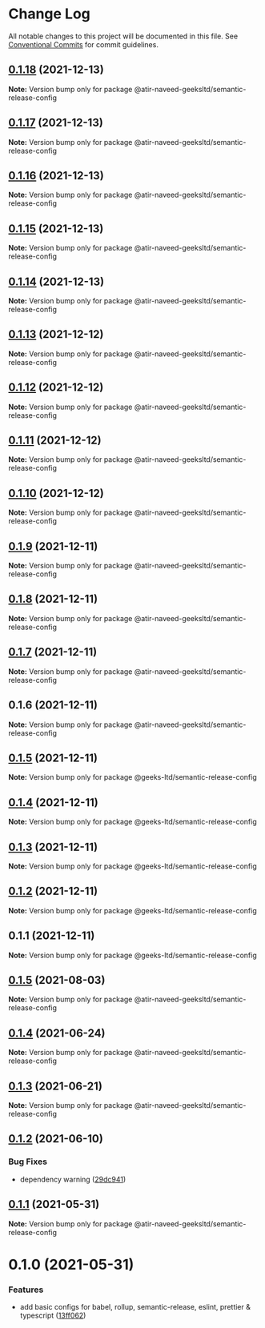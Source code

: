 # Change Log

All notable changes to this project will be documented in this file.
See [Conventional Commits](https://conventionalcommits.org) for commit guidelines.

## [0.1.18](https://github.com/atir-naveed-geeksltd/react-config/compare/@atir-naveed-geeksltd/semantic-release-config@0.1.13...@atir-naveed-geeksltd/semantic-release-config@0.1.18) (2021-12-13)

**Note:** Version bump only for package @atir-naveed-geeksltd/semantic-release-config





## [0.1.17](https://github.com/atir-naveed-geeksltd/react-config/compare/@atir-naveed-geeksltd/semantic-release-config@0.1.13...@atir-naveed-geeksltd/semantic-release-config@0.1.17) (2021-12-13)

**Note:** Version bump only for package @atir-naveed-geeksltd/semantic-release-config





## [0.1.16](https://github.com/atir-naveed-geeksltd/react-config/compare/@atir-naveed-geeksltd/semantic-release-config@0.1.13...@atir-naveed-geeksltd/semantic-release-config@0.1.16) (2021-12-13)

**Note:** Version bump only for package @atir-naveed-geeksltd/semantic-release-config






## [0.1.15](https://github.com/atir-naveed-geeksltd/react-config/compare/@atir-naveed-geeksltd/semantic-release-config@0.1.13...@atir-naveed-geeksltd/semantic-release-config@0.1.15) (2021-12-13)

**Note:** Version bump only for package @atir-naveed-geeksltd/semantic-release-config





## [0.1.14](https://github.com/atir-naveed-geeksltd/react-config/compare/@atir-naveed-geeksltd/semantic-release-config@0.1.13...@atir-naveed-geeksltd/semantic-release-config@0.1.14) (2021-12-13)

**Note:** Version bump only for package @atir-naveed-geeksltd/semantic-release-config





## [0.1.13](https://github.com/atir-naveed-geeksltd/react-config/compare/@atir-naveed-geeksltd/semantic-release-config@0.1.12...@atir-naveed-geeksltd/semantic-release-config@0.1.13) (2021-12-12)

**Note:** Version bump only for package @atir-naveed-geeksltd/semantic-release-config





## [0.1.12](https://github.com/atir-naveed-geeksltd/react-config/compare/@atir-naveed-geeksltd/semantic-release-config@0.1.11...@atir-naveed-geeksltd/semantic-release-config@0.1.12) (2021-12-12)

**Note:** Version bump only for package @atir-naveed-geeksltd/semantic-release-config





## [0.1.11](https://github.com/atir-naveed-geeksltd/react-config/compare/@atir-naveed-geeksltd/semantic-release-config@0.1.10...@atir-naveed-geeksltd/semantic-release-config@0.1.11) (2021-12-12)

**Note:** Version bump only for package @atir-naveed-geeksltd/semantic-release-config





## [0.1.10](https://github.com/atir-naveed-geeksltd/react-config/compare/@atir-naveed-geeksltd/semantic-release-config@0.1.9...@atir-naveed-geeksltd/semantic-release-config@0.1.10) (2021-12-12)

**Note:** Version bump only for package @atir-naveed-geeksltd/semantic-release-config





## [0.1.9](https://github.com/atir-naveed-geeksltd/react-config/compare/@atir-naveed-geeksltd/semantic-release-config@0.1.8...@atir-naveed-geeksltd/semantic-release-config@0.1.9) (2021-12-11)

**Note:** Version bump only for package @atir-naveed-geeksltd/semantic-release-config





## [0.1.8](https://github.com/atir-naveed-geeksltd/react-config/compare/@atir-naveed-geeksltd/semantic-release-config@0.1.7...@atir-naveed-geeksltd/semantic-release-config@0.1.8) (2021-12-11)

**Note:** Version bump only for package @atir-naveed-geeksltd/semantic-release-config





## [0.1.7](https://github.com/atir-naveed-geeksltd/react-config/compare/@atir-naveed-geeksltd/semantic-release-config@0.1.6...@atir-naveed-geeksltd/semantic-release-config@0.1.7) (2021-12-11)

**Note:** Version bump only for package @atir-naveed-geeksltd/semantic-release-config





## 0.1.6 (2021-12-11)

**Note:** Version bump only for package @atir-naveed-geeksltd/semantic-release-config






## [0.1.5](https://github.com/atir-naveed-geeksltd/react-config/compare/@geeks-ltd/semantic-release-config@0.1.4...@geeks-ltd/semantic-release-config@0.1.5) (2021-12-11)

**Note:** Version bump only for package @geeks-ltd/semantic-release-config





## [0.1.4](https://github.com/atir-naveed-geeksltd/react-config/compare/@geeks-ltd/semantic-release-config@0.1.3...@geeks-ltd/semantic-release-config@0.1.4) (2021-12-11)

**Note:** Version bump only for package @geeks-ltd/semantic-release-config





## [0.1.3](https://github.com/atir-naveed-geeksltd/react-config/compare/@geeks-ltd/semantic-release-config@0.1.2...@geeks-ltd/semantic-release-config@0.1.3) (2021-12-11)

**Note:** Version bump only for package @geeks-ltd/semantic-release-config





## [0.1.2](https://github.com/atir-naveed-geeksltd/react-config/compare/@geeks-ltd/semantic-release-config@0.1.1...@geeks-ltd/semantic-release-config@0.1.2) (2021-12-11)

**Note:** Version bump only for package @geeks-ltd/semantic-release-config





## 0.1.1 (2021-12-11)

**Note:** Version bump only for package @geeks-ltd/semantic-release-config






## [0.1.5](https://github.com/medly/configs/compare/@atir-naveed-geeksltd/semantic-release-config@0.1.4...@atir-naveed-geeksltd/semantic-release-config@0.1.5) (2021-08-03)

**Note:** Version bump only for package @atir-naveed-geeksltd/semantic-release-config





## [0.1.4](https://github.com/medly/configs/compare/@atir-naveed-geeksltd/semantic-release-config@0.1.3...@atir-naveed-geeksltd/semantic-release-config@0.1.4) (2021-06-24)

**Note:** Version bump only for package @atir-naveed-geeksltd/semantic-release-config





## [0.1.3](https://github.com/medly/configs/compare/@atir-naveed-geeksltd/semantic-release-config@0.1.2...@atir-naveed-geeksltd/semantic-release-config@0.1.3) (2021-06-21)

**Note:** Version bump only for package @atir-naveed-geeksltd/semantic-release-config





## [0.1.2](https://github.com/medly/configs/compare/@atir-naveed-geeksltd/semantic-release-config@0.1.1...@atir-naveed-geeksltd/semantic-release-config@0.1.2) (2021-06-10)


### Bug Fixes

* dependency warning ([29dc941](https://github.com/medly/configs/commit/29dc9416844032c6d3680fdbecaa3054af4f31f5))





## [0.1.1](https://github.com/medly/configs/compare/@atir-naveed-geeksltd/semantic-release-config@0.1.0...@atir-naveed-geeksltd/semantic-release-config@0.1.1) (2021-05-31)

**Note:** Version bump only for package @atir-naveed-geeksltd/semantic-release-config





# 0.1.0 (2021-05-31)


### Features

* add basic configs for babel, rollup, semantic-release, eslint, prettier & typescript ([13ff062](https://github.com/medly/configs/commit/13ff0623177c58378914d01031328d71504653af))
